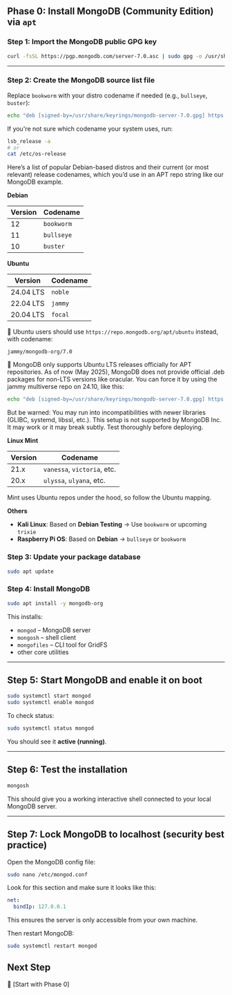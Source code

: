 ## Phase 0: Install MongoDB (Community Edition) via `apt`

### Step 1: Import the MongoDB public GPG key

```bash
curl -fsSL https://pgp.mongodb.com/server-7.0.asc | sudo gpg -o /usr/share/keyrings/mongodb-server-7.0.gpg --dearmor
```

---

### Step 2: Create the MongoDB source list file

Replace `bookworm` with your distro codename if needed (e.g., `bullseye`, `buster`):

```bash
echo "deb [signed-by=/usr/share/keyrings/mongodb-server-7.0.gpg] https://repo.mongodb.org/apt/debian bookworm/mongodb-org/7.0 main" | sudo tee /etc/apt/sources.list.d/mongodb-org-7.0.list
```

If you're not sure which codename your system uses, run:

```bash
lsb_release -a
# or
cat /etc/os-release
```

Here’s a list of popular Debian-based distros and their current (or most relevant) release codenames, which you’d use in an APT repo string like our MongoDB example.

**Debian**

| Version | Codename   |
| ------- | ---------- |
| 12      | `bookworm` |
| 11      | `bullseye` |
| 10      | `buster`   |

**Ubuntu**

| Version   | Codename   |
| --------- | ---------- |
| 24.04 LTS | `noble`    |
| 22.04 LTS | `jammy`    |
| 20.04 LTS | `focal`    |

🛑 Ubuntu users should use `https://repo.mongodb.org/apt/ubuntu` instead, with codename:

```
jammy/mongodb-org/7.0
```

🛑 MongoDB only supports Ubuntu LTS releases officially for APT repositories. As of now (May 2025), MongoDB does not provide official .deb packages for non-LTS versions like oracular. You can force it by using the jammy multiverse repo on 24.10, like this:

```bash
echo "deb [signed-by=/usr/share/keyrings/mongodb-server-7.0.gpg] https://repo.mongodb.org/apt/ubuntu jammy/mongodb-org/7.0 multiverse" | sudo tee /etc/apt/sources.list.d/mongodb-org-7.0.multiverse
```

But be warned: You may run into incompatibilities with newer libraries (GLIBC, systemd, libssl, etc.). This setup is not supported by MongoDB Inc. It may work or it may break subtly. Test thoroughly before deploying.

**Linux Mint**

| Version | Codename                    |
| ------- | --------------------------- |
| 21.x    | `vanessa`, `victoria`, etc. |
| 20.x    | `ulyssa`, `ulyana`, etc.    |

Mint uses Ubuntu repos under the hood, so follow the Ubuntu mapping.

**Others**

* **Kali Linux**: Based on **Debian Testing** → Use `bookworm` or upcoming `trixie`
* **Raspberry Pi OS**: Based on **Debian** → `bullseye` or `bookworm`

### Step 3: Update your package database

```bash
sudo apt update
```

### Step 4: Install MongoDB

```bash
sudo apt install -y mongodb-org
```

This installs:

* `mongod` – MongoDB server
* `mongosh` – shell client
* `mongofiles` – CLI tool for GridFS
* other core utilities

---

## Step 5: Start MongoDB and enable it on boot

```bash
sudo systemctl start mongod
sudo systemctl enable mongod
```

To check status:

```bash
sudo systemctl status mongod
```

You should see it **active (running)**.

---

## Step 6: Test the installation

```bash
mongosh
```

This should give you a working interactive shell connected to your local MongoDB server.

---

## Step 7: Lock MongoDB to localhost (security best practice)

Open the MongoDB config file:

```bash
sudo nano /etc/mongod.conf
```

Look for this section and make sure it looks like this:

```yaml
net:
  bindIp: 127.0.0.1
```

This ensures the server is only accessible from your own machine.

Then restart MongoDB:

```bash
sudo systemctl restart mongod
```

## Next Step

🚀 [Start with Phase 0]
